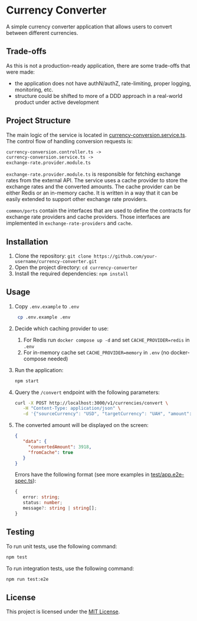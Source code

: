 # Currency Converter

A simple currency converter application that allows users to convert between different currencies.

## Trade-offs

As this is not a production-ready application, there are some trade-offs that were made:

- the application does not have authN/authZ, rate-limiting, proper logging, monitoring, etc.
- structure could be shifted to more of a DDD approach in a real-world product under active development

## Project Structure

The main logic of the service is located in [currency-conversion.service.ts](src/currency-conversion/currency-conversion.service.ts). The control flow of handling conversion requests is:

```txt
currency-conversion.controller.ts ->
currency-conversion.service.ts ->
exchange-rate.provider.module.ts
```

`exchange-rate.provider.module.ts` is responsible for fetching exchange rates from the external API. The service uses a cache provider to store the exchange rates and the converted amounts. The cache provider can be either Redis or an in-memory cache. It is written in a way that it can be easily extended to support other exchange rate providers.

`common/ports` contain the interfaces that are used to define the contracts for exchange rate providers and cache providers. Those interfaces are implemented in `exchange-rate-providers` and `cache`.

## Installation

1. Clone the repository: `git clone https://github.com/your-username/currency-converter.git`
2. Open the project directory: `cd currency-converter`
3. Install the required dependencies: `npm install`

## Usage

1. Copy `.env.example` to `.env`

   ```sh
    cp .env.example .env 
   ```

2. Decide which caching provider to use:
   1. For Redis run `docker compose up -d` and set `CACHE_PROVIDER=redis` in `.env`
   2. For in-memory cache set `CACHE_PROVIDER=memory` in `.env` (no docker-compose needed)
3. Run the application:

   ```sh
   npm start
   ```

4. Query the `/convert` endpoint with the following parameters:

   ```sh
   curl -X POST http://localhost:3000/v1/currencies/convert \
      -H "Content-Type: application/json" \
      -d '{"sourceCurrency": "USD", "targetCurrency": "UAH", "amount": 100}'
   ```

5. The converted amount will be displayed on the screen:

   ```json
   {
      "data": {
        "convertedAmount": 3918,
        "fromCache": true
      }
   }
   ```

   Errors have the following format (see more examples in [test/app.e2e-spec.ts](test/app.e2e-spec.ts)):

   ```typescript
   {
      error: string;
      status: number;
      message?: string | string[];
   }
   ```

## Testing

To run unit tests, use the following command:

```sh
npm test
```

To run integration tests, use the following command:

```sh
npm run test:e2e
```

## License

This project is licensed under the [MIT License](LICENSE).
